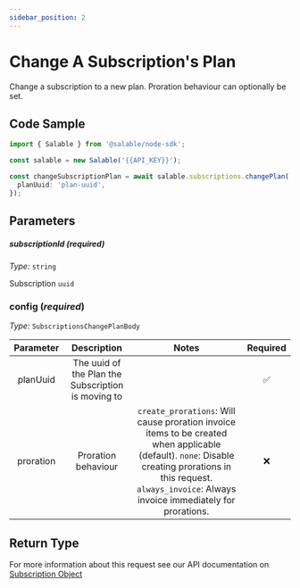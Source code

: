 ```yaml
---
sidebar_position: 2
---
```


# Change A Subscription's Plan

Change a subscription to a new plan. Proration behaviour can optionally be set.

## Code Sample

```typescript
import { Salable } from '@salable/node-sdk';

const salable = new Salable('{{API_KEY}}');

const changeSubscriptionPlan = await salable.subscriptions.changePlan('subscription-uuid', {
  planUuid: 'plan-uuid',
});
```

## Parameters

##### subscriptionId (_required_)

_Type:_ `string`

Subscription `uuid`

### config (_required_)

_Type:_ `SubscriptionsChangePlanBody`

| **Parameter** |                  **Description**                   |                                                                                                     **Notes**                                                                                                      | **Required** |
| :-----------: | :------------------------------------------------: | :----------------------------------------------------------------------------------------------------------------------------------------------------------------------------------------------------------------: | :----------: |
|   planUuid    | The uuid of the Plan the Subscription is moving to |                                                                                                                                                                                                                    |      ✅      |
|   proration   |                Proration behaviour                 | `create_prorations`: Will cause proration invoice items to be created when applicable (default). `none`: Disable creating prorations in this request. `always_invoice`: Always invoice immediately for prorations. |      ❌      |

## Return Type

For more information about this request see our API documentation on [Subscription Object](https://docs.salable.app/api#tag/Subscriptions/operation/getSubscriptionByUuid)
